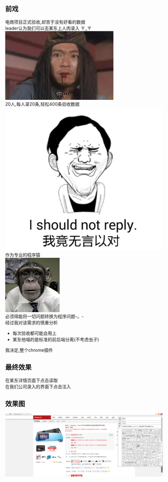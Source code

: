 ## 前戏    
电商项目正式验收,却苦于没有好看的数据    
leader认为我们可以去某东上人肉录入 〒_〒    
![image](https://github.com/Glimis/chrome/raw/master/img/u=1259477795,2907124758&fm=21&gp=0.jpg)    
20人,每人录20条,轻松400条验收数据    
![image](https://github.com/Glimis/chrome/raw/master/img/wyyd.png)     
作为专业的程序猿    
![image](https://github.com/Glimis/chrome/raw/master/img/cxy.jpg)    
必须得能将一切问题转换为程序问题-。-    
经过我对该需求的慎重分析    
* 每次验收都可能会用上
* 某东他喵的是标准的前后端分离(不考虑虫子)

我决定,整个chrome插件    
## 最终效果
在某东详情页面下点击读取    
在我们公司录入的界面下点击注入

## 效果图      
![image](https://github.com/Glimis/chrome/raw/master/img/xg1.png)    
